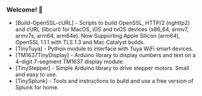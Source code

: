 ### Welcome! 👋

- [Build-OpenSSL-cURL] - Scripts to build OpenSSL, HTTP/2 (nghttp2) and cURL (libcurl) for MacOS, iOS and tvOS devices (x86_64, armv7, armv7s, arm64, arm64e). Now Supporting Apple Silicon (arm64), OpenSSL 1.1.1 with TLS 1.3 and Mac Catalyst builds.
- [TinyTuya] - Python module to interface with Tuya WiFi smart devices.
- [TM1637TinyDisplay] - Arduino library to display numbers and text on a 4-digit 7-segment TM1637 display module.
- [TinyStepper] - Simple Arduino library to drive stepper motors. Small and easy to use.
- [TinySplunk] - Tools and instructions to build and use a free version of Splunk for home.

<!--
**jasonacox/jasonacox** is a ✨ _special_ ✨ repository because its `README.md` (this file) appears on your GitHub profile.

Here are some ideas to get you started:

- 🔭 I’m currently working on ...
- 🌱 I’m currently learning ...
- 👯 I’m looking to collaborate on ...
- 🤔 I’m looking for help with ...
- 💬 Ask me about ...
- 📫 How to reach me: ...
- 😄 Pronouns: ...
- ⚡ Fun fact: ...
-->
